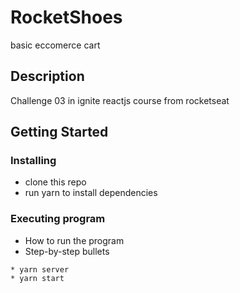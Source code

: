 # RocketShoes

basic eccomerce cart

## Description

Challenge 03 in ignite reactjs course from rocketseat

## Getting Started

### Installing

* clone this repo
* run yarn to install dependencies

### Executing program

* How to run the program
* Step-by-step bullets
```
* yarn server
* yarn start
```
